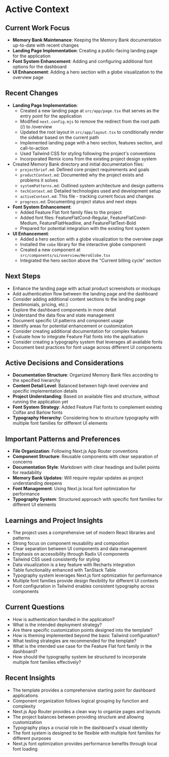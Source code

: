 # Active Context

## Current Work Focus
- **Memory Bank Maintenance**: Keeping the Memory Bank documentation up-to-date with recent changes
- **Landing Page Implementation**: Creating a public-facing landing page for the application
- **Font System Enhancement**: Adding and configuring additional font options for the dashboard
- **UI Enhancement**: Adding a hero section with a globe visualization to the overview page

## Recent Changes
- **Landing Page Implementation**:
  - Created a new landing page at `src/app/page.tsx` that serves as the entry point for the application
  - Modified `next.config.mjs` to remove the redirect from the root path (/) to /overview
  - Updated the root layout in `src/app/layout.tsx` to conditionally render the sidebar based on the current path
  - Implemented landing page with a hero section, features section, and call-to-action
  - Used Tailwind CSS for styling following the project's conventions
  - Incorporated Remix icons from the existing project design system
- Created Memory Bank directory and initial documentation files:
  - `projectbrief.md`: Defined core project requirements and goals
  - `productContext.md`: Documented why the project exists and problems it solves
  - `systemPatterns.md`: Outlined system architecture and design patterns
  - `techContext.md`: Detailed technologies used and development setup
  - `activeContext.md`: This file - tracking current focus and changes
  - `progress.md`: Documenting project status and next steps
- **Font System Enhancement**:
  - Added Feature Flat font family files to the project
  - Added font files: FeatureFlatCond-Regular, FeatureFlatCond-Medium, FeatureFlatHeadline, and FeatureFlatText-Bold
  - Prepared for potential integration with the existing font system
- **UI Enhancement**:
  - Added a hero section with a globe visualization to the overview page
  - Installed the `cobe` library for the interactive globe component
  - Created a new component at `src/components/ui/overview/HeroGlobe.tsx`
  - Integrated the hero section above the "Current billing cycle" section

## Next Steps
- Enhance the landing page with actual product screenshots or mockups
- Add authentication flow between the landing page and the dashboard
- Consider adding additional content sections to the landing page (testimonials, pricing, etc.)
- Explore the dashboard components in more detail
- Understand the data flow and state management
- Document specific UI patterns and component usage
- Identify areas for potential enhancement or customization
- Consider creating additional documentation for complex features
- Evaluate how to integrate Feature Flat fonts into the application
- Consider creating a typography system that leverages all available fonts
- Document best practices for font usage across different UI components

## Active Decisions and Considerations
- **Documentation Structure**: Organized Memory Bank files according to the specified hierarchy
- **Content Detail Level**: Balanced between high-level overview and specific implementation details
- **Project Understanding**: Based on available files and structure, without running the application yet
- **Font System Strategy**: Added Feature Flat fonts to complement existing Colfax and Barlow fonts
- **Typography Hierarchy**: Considering how to structure typography with multiple font families for different UI elements

## Important Patterns and Preferences
- **File Organization**: Following Next.js App Router conventions
- **Component Structure**: Reusable components with clear separation of concerns
- **Documentation Style**: Markdown with clear headings and bullet points for readability
- **Memory Bank Updates**: Will require regular updates as project understanding deepens
- **Font Management**: Using Next.js local font optimization for performance
- **Typography System**: Structured approach with specific font families for different UI elements

## Learnings and Project Insights
- The project uses a comprehensive set of modern React libraries and patterns
- Strong focus on component reusability and composition
- Clear separation between UI components and data management
- Emphasis on accessibility through Radix UI components
- Tailwind CSS used consistently for styling
- Data visualization is a key feature with Recharts integration
- Table functionality enhanced with TanStack Table
- Typography system leverages Next.js font optimization for performance
- Multiple font families provide design flexibility for different UI contexts
- Font configuration in Tailwind enables consistent typography across components

## Current Questions
- How is authentication handled in the application?
- What is the intended deployment strategy?
- Are there specific customization points designed into the template?
- How is theming implemented beyond the basic Tailwind configuration?
- What testing strategies are recommended for the template?
- What is the intended use case for the Feature Flat font family in the dashboard?
- How should the typography system be structured to incorporate multiple font families effectively?

## Recent Insights
- The template provides a comprehensive starting point for dashboard applications
- Component organization follows logical grouping by function and complexity
- Next.js App Router provides a clean way to organize pages and layouts
- The project balances between providing structure and allowing customization
- Typography plays a crucial role in the dashboard's visual identity
- The font system is designed to be flexible with multiple font families for different purposes
- Next.js font optimization provides performance benefits through local font loading
